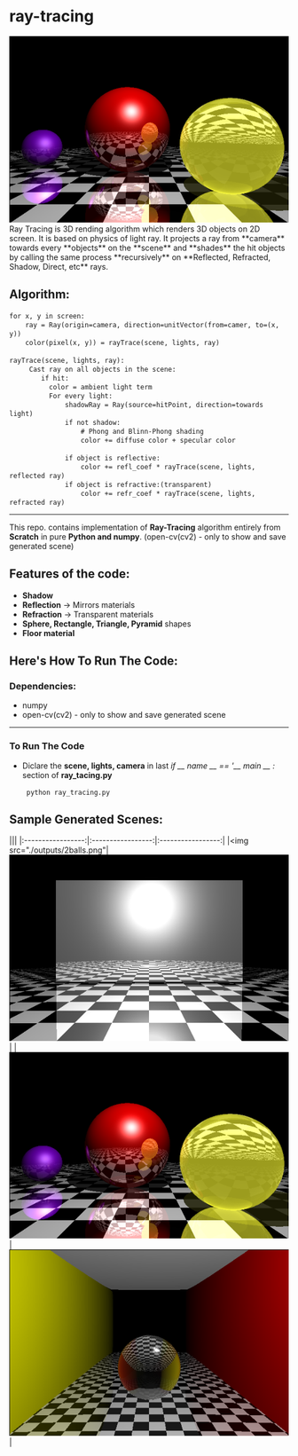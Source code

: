 # ray-tracing
<img src="./outputs/3balls.png">
Ray Tracing is 3D rending algorithm which renders 3D objects on 2D screen. It is based on physics of light ray. It projects a ray from **camera** towards every **objects** on the **scene** and **shades** the hit objects by calling the same process **recursively** on **Reflected, Refracted, Shadow, Direct, etc** rays.

## Algorithm:
    
    for x, y in screen:
        ray = Ray(origin=camera, direction=unitVector(from=camer, to=(x, y))
        color(pixel(x, y)) = rayTrace(scene, lights, ray)
        
    rayTrace(scene, lights, ray):      
         Cast ray on all objects in the scene:
            if hit:
              color = ambient light term 
              For every light:
                  shadowRay = Ray(source=hitPoint, direction=towards light)
                  if not shadow:
                      # Phong and Blinn-Phong shading
                      color += diffuse color + specular color 
                  
                  if object is reflective:
                      color += refl_coef * rayTrace(scene, lights, reflected ray) 
                  if object is refractive:(transparent)
                      color += refr_coef * rayTrace(scene, lights, refracted ray)
                      
 ***
 
 This repo. contains implementation of **Ray-Tracing** algorithm entirely from **Scratch** in pure **Python and numpy**.
 (open-cv(cv2)  - only to show and save generated scene)


## Features of the code:
*  **Shadow**
*  **Reflection** -> Mirrors materials
*  **Refraction** -> Transparent materials
*  **Sphere, Rectangle, Triangle, Pyramid** shapes
*  **Floor material**

## Here's How To Run The Code:
### Dependencies:
*  numpy
*  open-cv(cv2)  - only to show and save generated scene
***
### To Run The Code
*  Diclare the **scene, lights, camera** in last *if __ name __ == '__ main __ :* section of **ray_tacing.py**
      
        python ray_tracing.py
        
## Sample Generated Scenes:
|||
|:-----------------:|:-----------------:|:-----------------:|
|<img src="./outputs/2balls.png"|<img src="./outputs/mirror.png">|
|<img src="./outputs/3balls.png">|<img src="./outputs/glassBall.png">|
